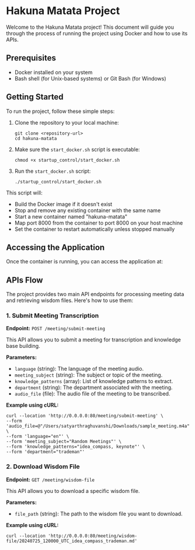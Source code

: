 # Hakuna Matata Project

Welcome to the Hakuna Matata project! This document will guide you through the process of running the project using Docker and how to use its APIs.

## Prerequisites

- Docker installed on your system
- Bash shell (for Unix-based systems) or Git Bash (for Windows)

## Getting Started

To run the project, follow these simple steps:

1. Clone the repository to your local machine:
   ```
   git clone <repository-url>
   cd hakuna-matata
   ```

2. Make sure the `start_docker.sh` script is executable:
   ```
   chmod +x startup_control/start_docker.sh
   ```

3. Run the `start_docker.sh` script:
   ```
   ./startup_control/start_docker.sh
   ```

This script will:
- Build the Docker image if it doesn't exist
- Stop and remove any existing container with the same name
- Start a new container named "hakuna-matata"
- Map port 8000 from the container to port 8000 on your host machine
- Set the container to restart automatically unless stopped manually

## Accessing the Application

Once the container is running, you can access the application at:

## APIs Flow

The project provides two main API endpoints for processing meeting data and retrieving wisdom files. Here's how to use them:

### 1. Submit Meeting Transcription

**Endpoint:** `POST /meeting/submit-meeting`

This API allows you to submit a meeting for transcription and knowledge base building.

**Parameters:**
- `language` (string): The language of the meeting audio.
- `meeting_subject` (string): The subject or topic of the meeting.
- `knowledge_patterns` (array): List of knowledge patterns to extract.
- `department` (string): The department associated with the meeting.
- `audio_file` (file): The audio file of the meeting to be transcribed.

**Example using cURL:**
```
curl --location 'http://0.0.0.0:80/meeting/submit-meeting' \
--form 'audio_file=@"/Users/satyarthraghuvanshi/Downloads/sample_meeting.m4a"' \
--form 'language="en"' \
--form 'meeting_subject="Random Meetings"' \
--form 'knowledge_patterns="idea_compass, keynote"' \
--form 'department="trademan"'
```

### 2. Download Wisdom File

**Endpoint:** `GET /meeting/wisdom-file`

This API allows you to download a specific wisdom file.

**Parameters:**
- `file_path` (string): The path to the wisdom file you want to download.

**Example using cURL:**
```
curl --location 'http://0.0.0.0:80/meeting/wisdom-file/20240725_120000_UTC_idea_compass_trademan.md'
```
